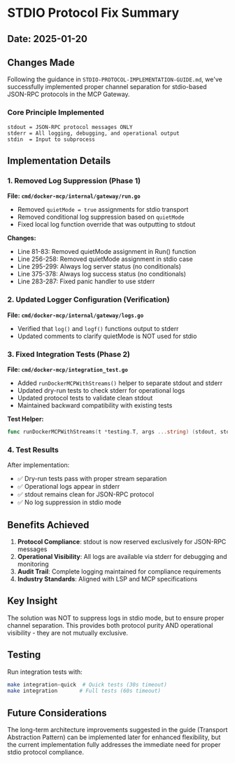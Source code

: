 # STDIO Protocol Fix Summary

## Date: 2025-01-20

## Changes Made

Following the guidance in `STDIO-PROTOCOL-IMPLEMENTATION-GUIDE.md`, we've successfully implemented proper channel separation for stdio-based JSON-RPC protocols in the MCP Gateway.

### Core Principle Implemented

```
stdout = JSON-RPC protocol messages ONLY
stderr = All logging, debugging, and operational output
stdin  = Input to subprocess
```

## Implementation Details

### 1. Removed Log Suppression (Phase 1)

**File: `cmd/docker-mcp/internal/gateway/run.go`**

- Removed `quietMode = true` assignments for stdio transport
- Removed conditional log suppression based on `quietMode`
- Fixed local log function override that was outputting to stdout

**Changes:**

- Line 81-83: Removed quietMode assignment in Run() function
- Line 256-258: Removed quietMode assignment in stdio case
- Line 295-299: Always log server status (no conditionals)
- Line 375-378: Always log success status (no conditionals)
- Line 283-287: Fixed panic handler to use stderr

### 2. Updated Logger Configuration (Verification)

**File: `cmd/docker-mcp/internal/gateway/logs.go`**

- Verified that `log()` and `logf()` functions output to stderr
- Updated comments to clarify quietMode is NOT used for stdio

### 3. Fixed Integration Tests (Phase 2)

**File: `cmd/docker-mcp/integration_test.go`**

- Added `runDockerMCPWithStreams()` helper to separate stdout and stderr
- Updated dry-run tests to check stderr for operational logs
- Updated protocol tests to validate clean stdout
- Maintained backward compatibility with existing tests

**Test Helper:**

```go
func runDockerMCPWithStreams(t *testing.T, args ...string) (stdout, stderr string)
```

### 4. Test Results

After implementation:

- ✅ Dry-run tests pass with proper stream separation
- ✅ Operational logs appear in stderr
- ✅ stdout remains clean for JSON-RPC protocol
- ✅ No log suppression in stdio mode

## Benefits Achieved

1. **Protocol Compliance**: stdout is now reserved exclusively for JSON-RPC messages
2. **Operational Visibility**: All logs are available via stderr for debugging and monitoring
3. **Audit Trail**: Complete logging maintained for compliance requirements
4. **Industry Standards**: Aligned with LSP and MCP specifications

## Key Insight

The solution was NOT to suppress logs in stdio mode, but to ensure proper channel separation. This provides both protocol purity AND operational visibility - they are not mutually exclusive.

## Testing

Run integration tests with:

```bash
make integration-quick  # Quick tests (30s timeout)
make integration       # Full tests (60s timeout)
```

## Future Considerations

The long-term architecture improvements suggested in the guide (Transport Abstraction Pattern) can be implemented later for enhanced flexibility, but the current implementation fully addresses the immediate need for proper stdio protocol compliance.
